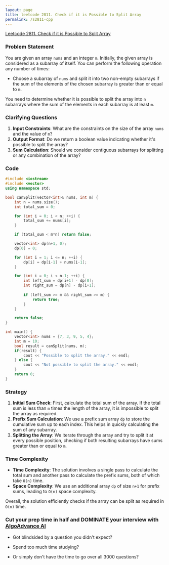 ```yaml
---
layout: page
title: leetcode 2811. Check if it is Possible to Split Array
permalink: /s2811-cpp
---
```

[Leetcode 2811. Check if it is Possible to Split Array](https://algoadvance.github.io/algoadvance/l2811)
### Problem Statement

You are given an array `nums` and an integer `m`. Initially, the given array is considered as a subarray of itself. You can perform the following operation any number of times:

- Choose a subarray of `nums` and split it into two non-empty subarrays if the sum of the elements of the chosen subarray is greater than or equal to `m`.

You need to determine whether it is possible to split the array into `n` subarrays where the sum of the elements in each subarray is at least `m`.

### Clarifying Questions

1. **Input Constraints**: What are the constraints on the size of the array `nums` and the value of `m`?
2. **Output Format**: Do we return a boolean value indicating whether it's possible to split the array?
3. **Sum Calculation**: Should we consider contiguous subarrays for splitting or any combination of the array?

### Code

```cpp
#include <iostream>
#include <vector>
using namespace std;

bool canSplit(vector<int>& nums, int m) {
    int n = nums.size();
    int total_sum = 0;

    for (int i = 0; i < n; ++i) {
        total_sum += nums[i];
    }

    if (total_sum < m*n) return false;

    vector<int> dp(n+1, 0);
    dp[0] = 0;

    for (int i = 1; i <= n; ++i) {
        dp[i] = dp[i-1] + nums[i-1];
    }

    for (int i = 0; i < n-1; ++i) {
        int left_sum = dp[i+1] - dp[0];
        int right_sum = dp[n] - dp[i+1];
        
        if (left_sum >= m && right_sum >= m) {
            return true;
        }
    }

    return false;
}

int main() {
    vector<int> nums = {7, 3, 9, 5, 4};
    int m = 10;
    bool result = canSplit(nums, m);
    if(result) {
        cout << "Possible to split the array." << endl;
    } else {
        cout << "Not possible to split the array." << endl;
    }
    return 0;
}
```

### Strategy

1. **Initial Sum Check**: First, calculate the total sum of the array. If the total sum is less than `m` times the length of the array, it is impossible to split the array as required.
2. **Prefix Sum Calculation**: We use a prefix sum array `dp` to store the cumulative sum up to each index. This helps in quickly calculating the sum of any subarray.
3. **Splitting the Array**: We iterate through the array and try to split it at every possible position, checking if both resulting subarrays have sums greater than or equal to `m`.

### Time Complexity

- **Time Complexity**: The solution involves a single pass to calculate the total sum and another pass to calculate the prefix sums, both of which take `O(n)` time.
- **Space Complexity**: We use an additional array `dp` of size `n+1` for prefix sums, leading to `O(n)` space complexity.

Overall, the solution efficiently checks if the array can be split as required in `O(n)` time.


### Cut your prep time in half and DOMINATE your interview with [AlgoAdvance AI](https://algoAdvance.com)

- Got blindsided by a question you didn't expect?

- Spend too much time studying?

- Or simply don't have the time to go over all 3000 questions?

